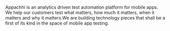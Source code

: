 Appachhi is an analytics driven test automation platform for mobile apps. We help our
customers test what matters, how much it matters, when it matters and why it matters.We are
building technology pieces that shall be a first of its kind in the space of mobile app testing.
